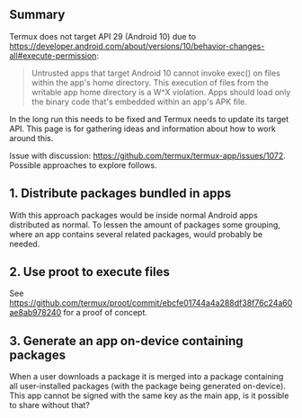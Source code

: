 ## Summary
Termux does not target API 29 (Android 10) due to https://developer.android.com/about/versions/10/behavior-changes-all#execute-permission:

> Untrusted apps that target Android 10 cannot invoke exec() on files within the app's home directory. This execution of files from the writable app home directory is a W^X violation. Apps should load only the binary code that's embedded within an app's APK file.

In the long run this needs to be fixed and Termux needs to update its target API. This page is for gathering ideas and information about how to work around this.

Issue with discussion: https://github.com/termux/termux-app/issues/1072. Possible approaches to explore follows.

## 1. Distribute packages bundled in apps
With this approach packages would be inside normal Android apps distributed as normal. To lessen the amount of packages some grouping, where an app contains several related packages, would probably be needed.

## 2. Use proot to execute files
See https://github.com/termux/proot/commit/ebcfe01744a4a288df38f76c24a60ae8ab978240 for a proof of concept.

## 3. Generate an app on-device containing packages
When a user downloads a package it is merged into a package containing all user-installed packages (with the package being generated on-device). This app cannot be signed with the same key as the main app, is it possible to share without that?

